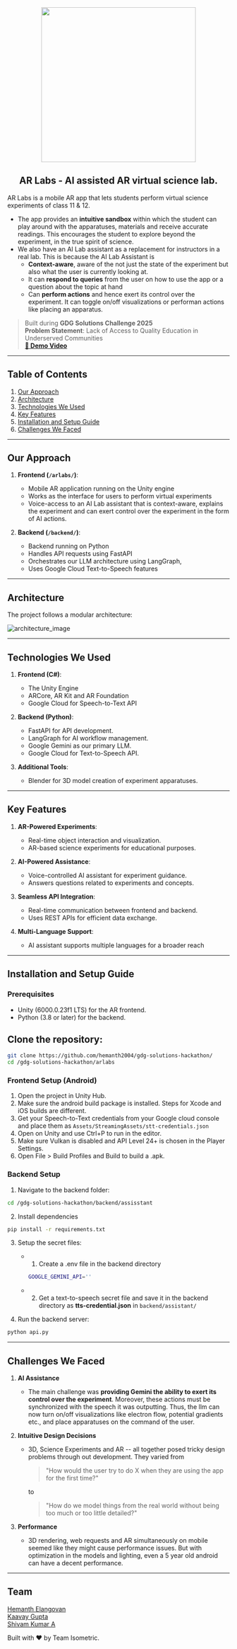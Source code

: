 <div align="center">
<img src="https://github.com/user-attachments/assets/624fe106-5894-4120-a814-7ffc103e5f98" width=350 />
   
<h2>AR Labs - AI assisted AR virtual science lab. </h2>
</div>

AR Labs is a mobile AR app that lets students perform virtual science experiments of class 11 & 12.
- The app provides an **intuitive sandbox** within which the student can play around with the apparatuses, materials and receive accurate readings. This encourages the student to explore beyond the experiment, in the true spirit of science.
- We also have an AI Lab assistant as a replacement for instructors in a real lab. This is because the AI Lab Assistant is 
   - **Context-aware**, aware of the not just the state of the experiment but also what the user is currently looking at.
   - It can **respond to queries** from the user on how to use the app or a question about the topic at hand
   - Can **perform actions** and hence exert its control over the experiment. It can toggle on/off visualizations or performan actions like placing an apparatus.
  
> Built during **GDG Solutions Challenge 2025** <br />
> **Problem Statement**: Lack of Access to Quality Education in Underserved Communities <br />
> [**🎥 Demo Video**](https://drive.google.com/file/d/17Ty9NEnbflPDTq4GBnbKuo6v__rLeNUN/view?usp=sharing)
---

## Table of Contents
1. [Our Approach](#our-approach)
2. [Architecture](#architecture)
3. [Technologies We Used](#technologies-we-used)
4. [Key Features](#key-features)
5. [Installation and Setup Guide](#installation-and-setup-guide)
6. [Challenges We Faced](#challenges-we-faced)


---

## Our Approach
1. **Frontend (`/arlabs/`)**:
   - Mobile AR application running on the Unity engine
   - Works as the interface for users to perform virtual experiments
   - Voice-access to an AI Lab assistant that is context-aware, explains the experiment and can exert control over the experiment in the form of AI actions.

2. **Backend (`/backend/`)**:
   - Backend running on Python
   - Handles API requests using FastAPI
   - Orchestrates our LLM architecture using LangGraph, 
   - Uses Google Cloud Text-to-Speech features


---

## Architecture
The project follows a modular architecture:

![architecture_image](https://github.com/user-attachments/assets/43619026-a20b-48d4-9a70-dfb0b6b64eed)


---

## Technologies We Used
1. **Frontend (C#)**: 
   - The Unity Engine
   - ARCore, AR Kit and AR Foundation
   - Google Cloud for Speech-to-Text API

2. **Backend (Python)**:
   - FastAPI for API development.
   - LangGraph for AI workflow management.
   - Google Gemini as our primary LLM.
   - Google Cloud for Text-to-Speech API.
 
3. **Additional Tools**:
   - Blender for 3D model creation of experiment apparatuses.

---

## Key Features
1. **AR-Powered Experiments**:

   - Real-time object interaction and visualization.
   - AR-based science experiments for educational purposes.

2. **AI-Powered Assistance**:

   - Voice-controlled AI assistant for experiment guidance.
   - Answers questions related to experiments and concepts.

3. **Seamless API Integration**:

   - Real-time communication between frontend and backend.
   - Uses REST APIs for efficient data exchange.

4. **Multi-Language Support**:

   - AI assistant supports multiple languages for a broader reach
---


## Installation and Setup Guide

### Prerequisites
- Unity (6000.0.23f1 LTS) for the AR frontend.
- Python (3.8 or later) for the backend.

## Clone the repository:
   ```bash
   git clone https://github.com/hemanth2004/gdg-solutions-hackathon/
   cd /gdg-solutions-hackathon/arlabs
   ```
### Frontend Setup (Android)

1. Open the project in Unity Hub. 
2. Make sure the android build package is installed. Steps for Xcode and iOS builds are different.
3. Get your Speech-to-Text credentials from your Google cloud console and place them as `Assets/StreamingAssets/stt-credentials.json`
4. Open on Unity and use Ctrl+P to run in the editor.
5. Make sure Vulkan is disabled and API Level 24+ is chosen in the Player Settings.
6. Open File > Build Profiles and Build to build a .apk. 

### Backend Setup
1. Navigate to the backend folder:
```bash
cd /gdg-solutions-hackathon/backend/assisstant
```
2. Install dependencies
```bash
pip install -r requirements.txt
```
3. Setup the secret files:
   - 1. Create a .env file in the backend directory 
      ``` bash
      GOOGLE_GEMINI_API=''
      ```
   - 2. Get  a text-to-speech secret file and save it in the backend directory as **tts-credential.json** in `backend/assistant/`

4. Run the backend server:
```bash
python api.py
```
---

## Challenges We Faced

1. **AI Assistance**
   - The main challenge was **providing Gemini the ability to exert its control over the experiment**. Moreover, these actions must be    synchronized with the speech it was outputting. Thus, the llm can now turn on/off visualizations like electron flow, potential gradients etc., and place apparatuses on the command of the user.
   
2. **Intuitive Design Decisions**
   - 3D, Science Experiments and AR -- all together posed tricky design problems through out development. They varied from 
      > "How would the user try to do X when they are using the app for the first time?" 
      
      to 
      > "How do we model things from the real world without being too much or too little detailed?"
      
3. **Performance**
   - 3D rendering, web requests and AR simultaneously on mobile seemed like they might cause performance issues. But with optimization in the models and lighting, even a 5 year old android can have a decent performance.

---

## Team
[Hemanth Elangovan](https://www.github.com/hemanth2004) <br />
[Kaavay Gupta](https://www.github.com/KaavayGupta) <br />
[Shivam Kumar A](https://www.github.com/Shivam-kum-mhta) <br />


Built with ❤️ by Team Isometric.

